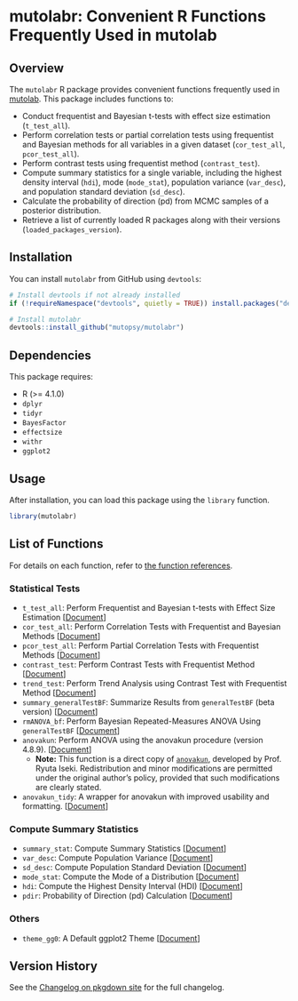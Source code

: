 # mutolabr: Convenient R Functions Frequently Used in mutolab

## Overview  

The `mutolabr` R package provides convenient functions frequently used in [mutolab](https://mutopsy.net/). This package includes functions to:  

* Conduct frequentist and Bayesian t-tests with effect size estimation (`t_test_all`).  
* Perform correlation tests or partial correlation tests using frequentist and Bayesian methods for all variables in a given dataset (`cor_test_all`, `pcor_test_all`).
* Perform contrast tests using frequentist method (`contrast_test`).  
* Compute summary statistics for a single variable, including the highest density interval (`hdi`), mode (`mode_stat`), population variance (`var_desc`), and population standard deviation (`sd_desc`).  
* Calculate the probability of direction (pd) from MCMC samples of a posterior distribution.  
* Retrieve a list of currently loaded R packages along with their versions (`loaded_packages_version`).  

## Installation  

You can install `mutolabr` from GitHub using `devtools`:  

```r
# Install devtools if not already installed
if (!requireNamespace("devtools", quietly = TRUE)) install.packages("devtools")

# Install mutolabr
devtools::install_github("mutopsy/mutolabr")
```

## Dependencies  

This package requires:  
* R (>= 4.1.0)  
* `dplyr`  
* `tidyr`  
* `BayesFactor`  
* `effectsize`
* `withr`
* `ggplot2`

## Usage

After installation, you can load this package using the `library` function.

```r
library(mutolabr)
```

## List of Functions

For details on each function, refer to [the function references](https://mutopsy.github.io/mutolabr/reference/).

### Statistical Tests

* `t_test_all`: Perform Frequentist and Bayesian t-tests with Effect Size Estimation [[Document](https://mutopsy.github.io/mutolabr/reference/t_test_all.html)]
* `cor_test_all`: Perform Correlation Tests with Frequentist and Bayesian Methods [[Document](https://mutopsy.github.io/mutolabr/reference/cor_test_all.html)]
* `pcor_test_all`: Perform Partial Correlation Tests with Frequentist Methods [[Document](https://mutopsy.github.io/mutolabr/reference/pcor_test_all.html)]
* `contrast_test`: Perform Contrast Tests with Frequentist Method [[Document](https://mutopsy.github.io/mutolabr/reference/contrast_test.html)]
* `trend_test`: Perform Trend Analysis using Contrast Test with Frequentist Method [[Document](https://mutopsy.github.io/mutolabr/reference/trend_test.html)]
* `summary_generalTestBF`: Summarize Results from `generalTestBF` (beta version) [[Document](https://mutopsy.github.io/mutolabr/reference/summary_generalTestBF.html)]
* `rmANOVA_bf`: Perform Bayesian Repeated-Measures ANOVA Using `generalTestBF` [[Document](https://mutopsy.github.io/mutolabr/reference/rmANOVA_bf.html)]
* `anovakun`: Perform ANOVA using the anovakun procedure (version 4.8.9). [[Document](https://mutopsy.github.io/mutolabr/reference/anovakun.html)]
  * **Note:** This function is a direct copy of [`anovakun`](https://riseki.cloudfree.jp/?ANOVA%E5%90%9B), developed by Prof. Ryuta Iseki. Redistribution and minor modifications are permitted under the original author’s policy, provided that such modifications are clearly stated.
* `anovakun_tidy`: A wrapper for anovakun with improved usability and formatting. [[Document](https://mutopsy.github.io/mutolabr/reference/anovakun_tidy.html)]

### Compute Summary Statistics

* `summary_stat`: Compute Summary Statistics [[Document](https://mutopsy.github.io/mutolabr/reference/summary_stat.html)]
* `var_desc`: Compute Population Variance [[Document](https://mutopsy.github.io/mutolabr/reference/var_desc.html)]
* `sd_desc`: Compute Population Standard Deviation [[Document](https://mutopsy.github.io/mutolabr/reference/sd_desc.html)]
* `mode_stat`: Compute the Mode of a Distribution [[Document](https://mutopsy.github.io/mutolabr/reference/mode_stat.html)]
* `hdi`: Compute the Highest Density Interval (HDI) [[Document](https://mutopsy.github.io/mutolabr/reference/hdi.html)]
* `pdir`: Probability of Direction (pd) Calculation [[Document](https://mutopsy.github.io/mutolabr/reference/pdir.html)]

### Others
* `theme_gg0`: A Default ggplot2 Theme [[Document](https://mutopsy.github.io/mutolabr/reference/theme_gg0.html)]

## Version History

See the [Changelog on pkgdown site](https://mutopsy.github.io/mutolabr/news/) for the full changelog.

